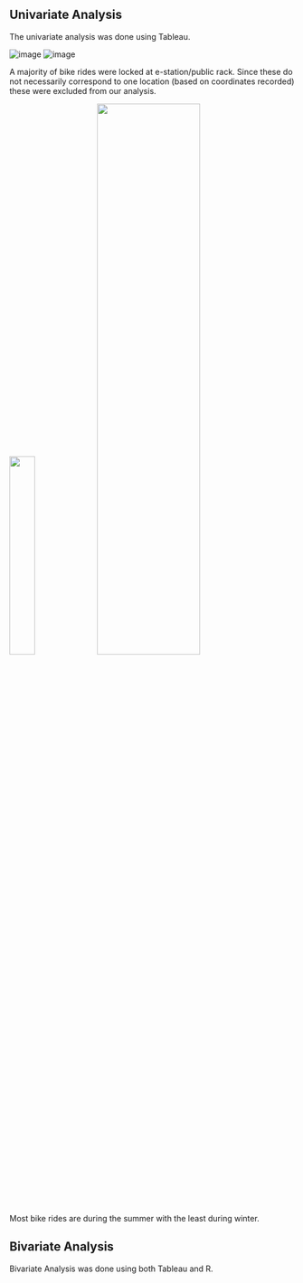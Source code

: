 ## Univariate Analysis 

The univariate analysis was done using Tableau. 

![image](https://github.com/nshah-11/divvy-bikesharing/assets/97864887/e25211bc-0918-4580-8e4b-1a7b23eb9606)
![image](https://github.com/nshah-11/divvy-bikesharing/assets/97864887/ace6c515-9175-43cc-874a-b7a355063967)

A majority of bike rides were locked at e-station/public rack. Since these do not necessarily correspond to one location (based on coordinates recorded) these were excluded from our analysis. 

<img src="https://github.com/nshah-11/divvy-bikesharing/assets/97864887/6abcfe68-ba31-4484-9575-fa93ed9c061e" width=30% height=30%>

<img src="https://github.com/nshah-11/divvy-bikesharing/assets/97864887/91187ede-8d07-4fac-958c-ff4bbb65fa80" width=60% height=50%>

Most bike rides are during the summer with the least during winter. 

## Bivariate Analysis

Bivariate Analysis was done using both Tableau and R. 
